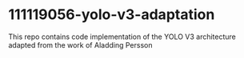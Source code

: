 # 111119056-yolo-v3-adaptation
This repo contains code implementation of the YOLO V3 architecture adapted from the work of Aladding Persson
